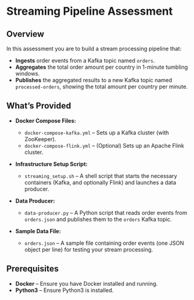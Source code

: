 # Streaming Pipeline Assessment

## Overview

In this assessment you are to build a stream processing pipeline that:
- **Ingests** order events from a Kafka topic named `orders`.
- **Aggregates** the total order amount per country in 1-minute tumbling windows.
- **Publishes** the aggregated results to a new Kafka topic named `processed-orders`, showing the total amount per country per minute.

## What’s Provided

- **Docker Compose Files:**
  - `docker-compose-kafka.yml` – Sets up a Kafka cluster (with ZooKeeper).
  - `docker-compose-flink.yml` – (Optional) Sets up an Apache Flink cluster.

- **Infrastructure Setup Script:**
  - `streaming_setup.sh` – A shell script that starts the necessary containers (Kafka, and optionally Flink) and launches a data producer.

- **Data Producer:**
  - `data-producer.py` – A Python script that reads order events from `orders.json` and publishes them to the `orders` Kafka topic.
  
- **Sample Data File:**
  - `orders.json` – A sample file containing order events (one JSON object per line) for testing your stream processing.

## Prerequisites

- **Docker** – Ensure you have Docker installed and running.
- **Python3** – Ensure Python3 is installed.
